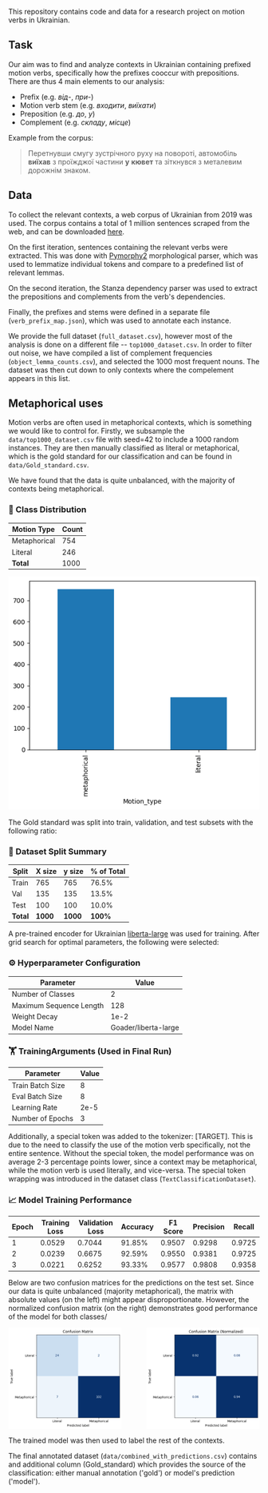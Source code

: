 This repository contains code and data for a research project on motion verbs in Ukrainian. 

## Task
Our aim was to find and analyze contexts in Ukrainian containing prefixed motion verbs, specifically how the prefixes cooccur with prepositions. There are thus 4 main elements to our analysis:
- Prefix (e.g. _від_-, _при_-)
- Motion verb stem (e.g. _входити_, _виїхати_)
- Preposition (e.g. _до_, _у_)
- Complement (e.g. _складу_, _місце_)

Example from the corpus:
> Перетнувши смугу зустрічного руху на повороті, автомобіль **виїхав** з проїжджої частини **у** **кювет** та зіткнувся з металевим дорожнім знаком.

## Data

To collect the relevant contexts, a web corpus of Ukrainian from 2019 was used. The corpus contains a total of 1 million sentences scraped from the web, and can be downloaded [here](https://wortschatz.uni-leipzig.de/en/download/Ukrainian#ukr-ua_web_2019).

On the first iteration, sentences containing the relevant verbs were extracted. This was done with [Pymorphy2](https://pymorphy2.readthedocs.io/en/stable/) morphological parser, which was used to lemmatize individual tokens and compare to a predefined list of relevant lemmas.

On the second iteration, the Stanza dependency parser was used to extract the prepositions and complements from the verb's dependencies. 

Finally, the prefixes and stems were defined in a separate file (`verb_prefix_map.json`), which was used to annotate each instance.

We provide the full dataset (`full_dataset.csv`), however most of the analysis is done on a different file -- `top1000_dataset.csv`. In order to filter out noise, we have compiled a list of complement frequencies (`object_lemma_counts.csv`), and selected the 1000 most frequent nouns. The dataset was then cut down to only contexts where the compelement appears in this list.


## Metaphorical uses

Motion verbs are often used in metaphorical contexts, which is something we would like to control for. Firstly, we subsample the `data/top1000_dataset.csv` file with seed=42 to include a 1000 random instances. They are then manually classified as literal or metaphorical, which is the gold standard for our classification and can be found in `data/Gold_standard.csv`.

We have found that the data is quite unbalanced, with the majority of contexts being metaphorical.

### 🔢 Class Distribution

| Motion Type   | Count |
|---------------|-------|
| Metaphorical  | 754   |
| Literal       | 246   |
| **Total**     | 1000  |

![Class distribution](images/type_distribution.png)

The Gold standard was split into train, validation, and test subsets with the following ratio:

### 📂 Dataset Split Summary

| Split | X size | y size | % of Total |
|-------|--------|--------|------------|
| Train | 765    | 765    | 76.5%      |
| Val   | 135    | 135    | 13.5%      |
| Test  | 100    | 100    | 10.0%      |
| **Total** | **1000** | **1000** | **100%**     |

A pre-trained encoder for Ukrainian [liberta-large](https://huggingface.co/Goader/liberta-large-v2) was used for training. After grid search for optimal parameters, the following were selected:

### ⚙️ Hyperparameter Configuration

| Parameter                     | Value                        |
|------------------------------|------------------------------|
| Number of Classes            | 2                            |
| Maximum Sequence Length      | 128                          |
| Weight Decay                 | 1e-2                         |
| Model Name                   | Goader/liberta-large         |

### 🏋️ TrainingArguments (Used in Final Run)

| Parameter                     | Value                        |
|------------------------------|------------------------------|
| Train Batch Size             | 8                            |
| Eval Batch Size              | 8                            |
| Learning Rate                | 2e-5                         |
| Number of Epochs             | 3                            |


Additionally, a special token was added to the tokenizer: [TARGET]. This is due to the need to classify the use of the motion verb specifically, not the entire sentence. Without the special token, the model performance was on average 2-3 percentage points lower, since a context may be metaphorical, while the motion verb is used literally, and vice-versa. The special token wrapping was introduced in the dataset class (`TextClassificationDataset`).

### 📈 Model Training Performance

| Epoch | Training Loss | Validation Loss | Accuracy  | F1 Score  | Precision | Recall   |
|-------|---------------|------------------|-----------|-----------|-----------|----------|
| 1     | 0.0529        | 0.7044           | 91.85%    | 0.9507    | 0.9298    | 0.9725   |
| 2     | 0.0239        | 0.6675           | 92.59%    | 0.9550    | 0.9381    | 0.9725   |
| 3     | 0.0221        | 0.6252           | 93.33%    | 0.9577    | 0.9808    | 0.9358   |

Below are two confusion matrices for the predictions on the test set. Since our data is quite unbalanced (majority metaphorical), the matrix with absolute values (on the left) might appear disproportionate. However, the normalized confusion matrix (on the right) demonstrates good performance of the model for both classes/

<div style="display: flex; justify-content: space-between;">
  <img src="images/confusion_matrix.png" alt="Confusion matrix" style="width: 45%;"/>
  <img src="images/confusion_matrix_normalized.png" alt="Confusion matrix normalized" style="width: 45%;"/>
</div>


The trained model was then used to label the rest of the contexts.

The final annotated dataset (`data/combined_with_predictions.csv`) contains and additional column (Gold_standard) which provides the source of the classification: either manual annotation ('gold') or model's prediction ('model').

